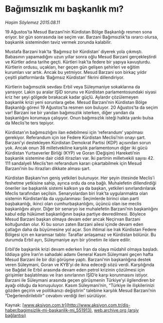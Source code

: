# Bağımsızlık mı başkanlık mı?

*Haşim Söylemez 2015.08.11*

<div class="pNewsDetailMainContent" itemprop="articleBody">
 <p>
  19 Ağustos’ta Mesud Barzani’nin Kürdistan Bölge Başkanlığı resmen sona eriyor. bir gün sonrasında ise seçim var. Barzani Bağımsızlık’ta ısrarcı olursa, başkanlık sisteminden taviz vermek zorunda kalabilir.
 </p>
 <p>
  Mustafa Barzani Irak’ta ‘Bağımsız bir Kürdistan’ diyerek yola çıkmıştı. Babasının yapamadığını uzun yıllar sonra oğlu Mesud Barzani gerçekleştirdi ve Kürtler adına tarihe geçti. Kürtleri Irak’ta federe bir yapıya kavuşturdu. Kürtlerin ordusu, uçakları, her geçen gün gelişen şehirleri ve eğitim kurumları var artık. Ancak bu yetmiyor. Mesud Barzani son birkaç yıldır çeşitli platformlarda ‘Bağımsız Kürdistan’ fikrini dillendiriyor.
 </p>
 <p>
  Kürtlerin bağımsızlık sevdası Erbil veya Süleymaniye sokaklarına da yansıyor. Lakin şu aralar IŞİD sorunu ve Kürdistan parlamentosundaki siyasi kriz her şeyi gölgede bırakacak kadar güçlü. Aylardır çözülemeyen başkanlık krizi yeni sorunlara gebe. Mesud Barzani’nin Kürdistan Bölge Başkanlığı görevi 19 Ağustos’ta resmen son buluyor. 20 Ağustos’ta da seçim var! Barzani ise bir yandan bağımsızlık isterken, diğer yandan da başkanlığını korumaya çalışıyor. Onun bağımsızlık isteği halkta yankı bulsa da Meclis’te ters tepiyor.
 </p>
 <p>
  Kürdistan’ın bağımsızlığını ilan edebilmesi için ‘referandum’ yapılması gerekiyor. Referandum için ise Federe Kürdistan Meclisi’nin onayı şart. Barzani’yi destekleyen Kürdistan Demokrat Partisi (KDP) açısından sorun yok. Ancak onun 38 milletvekiline karşılık parlamentonun diğer iki gücü Kürdistan Yurtseverler Birliği (KYP) ve Goran (Değişim) Hareketi’nin başkanlık sistemine dair ciddi itirazları var. İki partinin milletvekili sayısı 42. 111 sandalyeli Meclis’ten referandum kararı çıkartabilmek için Mesud Barzani’nin bu itirazları dikkate alması şart.
 </p>
 <p>
  Kürdistan Başkanı’nın geniş yetkileri bulunuyor. Her şeyin ötesinde Meclis’i feshetme yetkisine sahip, ayrıca ordu da ona bağlı. Muhalefetin dillendirdiği öneriler ise başkanlık sistemi kalksın ya da başkan, yetkileri sınırlandırılarak Meclis tarafından seçilsin. Senaryolardan biri Irak’ta uygulanmakta olan sistemin Kürdistan’da da uygulanması: Seçimlerde birinci olan parti başbakanlığı, ikinci olan cumhurbaşkanlığını, üçüncü olan ise meclis başkanlığını alıyor. Diğer bir senaryo ise muhalefetin Barzani’nin başkanlığını kabul edip hükümet başkanlığının başka partiye devredilmesi. Böylece Mesud Barzani başkan olmaya devam eder ancak Neçirvan Barzani koltuğundan olur. Ki bu sorun zaten Barzani ailesi içinde devam eden çatlağın daha da büyümesine yol açar. Son ihtimal ise Irak Kürdistan Federe Bölgesi için en karamsar tablo: Taraflar anlaşamaz ve Kürdistan bölünür. Bu durumda Erbil ayrı, Süleymaniye ayrı bir yönetim ile idare edilir.
 </p>
 <p>
  Erbil’de başkanlık krizi devam ederken İran da olaya müdahil olmaya başladı. İddiaya göre İran’ın sahadaki adamı General Kasım Süleymani geçen hafta Mesud Barzani ile bir dizi görüşme yaptı. Barzani’nin başkanlığına destek veren Süleymani, Goran ve KYB’yi de ikna edeceği sözü verdi. Karşılığında ise Bağdat ile Erbil arasında devam eden petrol krizinin çözülmesi için girişimler başlatılması ve İran sınırlarının IŞİD’e karşı korunmasını istiyor. Barzani ile Süleymani arasında geçen görüşmenin Türkiye’yi ilgilendiren bir ayağı olduğu da konuşuluyor. Kasım Süleymani’nin, “Türkiye ile ilişkilerinizi gözden geçirin ve politikanızı değiştirin” talebine karşılık Mesud Barzani’nin “Değerlendirilebilir” cevabını verdiği ileri sürülüyor.
 </p>
</div>


Kaynak: [www.aksiyon.com.tr](http://www.aksiyon.com.tr/dis-haber/bagimsizlik-mi-baskanlik-mi_551913), [web.archive.org (arşiv bağlantısı)](http://web.archive.org/web/20150812135510/http://www.aksiyon.com.tr/dis-haber/bagimsizlik-mi-baskanlik-mi_551913)
